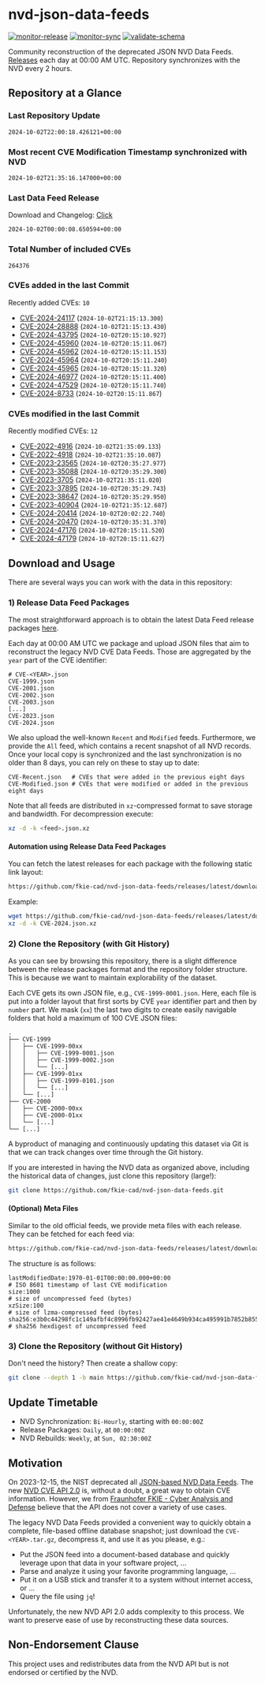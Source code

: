 # nvd-json-data-feeds

[![monitor-release](https://github.com/fkie-cad/nvd-json-data-feeds/actions/workflows/monitor_release.yml/badge.svg)](https://github.com/fkie-cad/nvd-json-data-feeds/actions/workflows/monitor_release.yml)
[![monitor-sync](https://github.com/fkie-cad/nvd-json-data-feeds/actions/workflows/monitor_sync.yml/badge.svg)](https://github.com/fkie-cad/nvd-json-data-feeds/actions/workflows/monitor_sync.yml)
[![validate-schema](https://github.com/fkie-cad/nvd-json-data-feeds/actions/workflows/validate_schema.yml/badge.svg)](https://github.com/fkie-cad/nvd-json-data-feeds/actions/workflows/validate_schema.yml)

Community reconstruction of the deprecated JSON NVD Data Feeds.
[Releases](https://github.com/fkie-cad/nvd-json-data-feeds/releases/latest) each day at 00:00 AM UTC.
Repository synchronizes with the NVD every 2 hours.

## Repository at a Glance

### Last Repository Update

```plain
2024-10-02T22:00:18.426121+00:00
```

### Most recent CVE Modification Timestamp synchronized with NVD

```plain
2024-10-02T21:35:16.147000+00:00
```

### Last Data Feed Release

Download and Changelog: [Click](https://github.com/fkie-cad/nvd-json-data-feeds/releases/latest)

```plain
2024-10-02T00:00:08.650594+00:00
```

### Total Number of included CVEs

```plain
264376
```

### CVEs added in the last Commit

Recently added CVEs: `10`

- [CVE-2024-24117](CVE-2024/CVE-2024-241xx/CVE-2024-24117.json) (`2024-10-02T21:15:13.300`)
- [CVE-2024-28888](CVE-2024/CVE-2024-288xx/CVE-2024-28888.json) (`2024-10-02T21:15:13.430`)
- [CVE-2024-43795](CVE-2024/CVE-2024-437xx/CVE-2024-43795.json) (`2024-10-02T20:15:10.927`)
- [CVE-2024-45960](CVE-2024/CVE-2024-459xx/CVE-2024-45960.json) (`2024-10-02T20:15:11.067`)
- [CVE-2024-45962](CVE-2024/CVE-2024-459xx/CVE-2024-45962.json) (`2024-10-02T20:15:11.153`)
- [CVE-2024-45964](CVE-2024/CVE-2024-459xx/CVE-2024-45964.json) (`2024-10-02T20:15:11.240`)
- [CVE-2024-45965](CVE-2024/CVE-2024-459xx/CVE-2024-45965.json) (`2024-10-02T20:15:11.320`)
- [CVE-2024-46977](CVE-2024/CVE-2024-469xx/CVE-2024-46977.json) (`2024-10-02T20:15:11.400`)
- [CVE-2024-47529](CVE-2024/CVE-2024-475xx/CVE-2024-47529.json) (`2024-10-02T20:15:11.740`)
- [CVE-2024-8733](CVE-2024/CVE-2024-87xx/CVE-2024-8733.json) (`2024-10-02T20:15:11.867`)


### CVEs modified in the last Commit

Recently modified CVEs: `12`

- [CVE-2022-4916](CVE-2022/CVE-2022-49xx/CVE-2022-4916.json) (`2024-10-02T21:35:09.133`)
- [CVE-2022-4918](CVE-2022/CVE-2022-49xx/CVE-2022-4918.json) (`2024-10-02T21:35:10.087`)
- [CVE-2023-23565](CVE-2023/CVE-2023-235xx/CVE-2023-23565.json) (`2024-10-02T20:35:27.977`)
- [CVE-2023-35088](CVE-2023/CVE-2023-350xx/CVE-2023-35088.json) (`2024-10-02T20:35:29.300`)
- [CVE-2023-3705](CVE-2023/CVE-2023-37xx/CVE-2023-3705.json) (`2024-10-02T21:35:11.020`)
- [CVE-2023-37895](CVE-2023/CVE-2023-378xx/CVE-2023-37895.json) (`2024-10-02T20:35:29.743`)
- [CVE-2023-38647](CVE-2023/CVE-2023-386xx/CVE-2023-38647.json) (`2024-10-02T20:35:29.950`)
- [CVE-2023-40904](CVE-2023/CVE-2023-409xx/CVE-2023-40904.json) (`2024-10-02T21:35:12.687`)
- [CVE-2024-20414](CVE-2024/CVE-2024-204xx/CVE-2024-20414.json) (`2024-10-02T20:02:22.740`)
- [CVE-2024-20470](CVE-2024/CVE-2024-204xx/CVE-2024-20470.json) (`2024-10-02T20:35:31.370`)
- [CVE-2024-47176](CVE-2024/CVE-2024-471xx/CVE-2024-47176.json) (`2024-10-02T20:15:11.520`)
- [CVE-2024-47179](CVE-2024/CVE-2024-471xx/CVE-2024-47179.json) (`2024-10-02T20:15:11.627`)


## Download and Usage

There are several ways you can work with the data in this repository:

### 1) Release Data Feed Packages

The most straightforward approach is to obtain the latest Data Feed release packages [here](https://github.com/fkie-cad/nvd-json-data-feeds/releases/latest).

Each day at 00:00 AM UTC we package and upload JSON files that aim to reconstruct the legacy NVD CVE Data Feeds.
Those are aggregated by the `year` part of the CVE identifier:

```
# CVE-<YEAR>.json
CVE-1999.json
CVE-2001.json
CVE-2002.json
CVE-2003.json
[...]
CVE-2023.json
CVE-2024.json
```

We also upload the well-known `Recent` and `Modified` feeds.
Furthermore, we provide the `All` feed, which contains a recent snapshot of all NVD records.
Once your local copy is synchronized and the last synchronization is no older than 8 days, you can rely on these to stay up to date:

```plain
CVE-Recent.json   # CVEs that were added in the previous eight days
CVE-Modified.json # CVEs that were modified or added in the previous eight days
```

Note that all feeds are distributed in `xz`-compressed format to save storage and bandwidth.
For decompression execute:

```sh
xz -d -k <feed>.json.xz
```

#### Automation using Release Data Feed Packages

You can fetch the latest releases for each package with the following static link layout:

```sh
https://github.com/fkie-cad/nvd-json-data-feeds/releases/latest/download/CVE-<YEAR>.json.xz
```

Example:

```sh
wget https://github.com/fkie-cad/nvd-json-data-feeds/releases/latest/download/CVE-2024.json.xz
xz -d -k CVE-2024.json.xz
```

### 2) Clone the Repository (with Git History)

As you can see by browsing this repository, there is a slight difference between the release packages format and the repository folder structure.
This is because we want to maintain explorability of the dataset.

Each CVE gets its own JSON file, e.g., `CVE-1999-0001.json`.
Here, each file is put into a folder layout that first sorts by CVE `year` identifier part and then by `number` part.
We mask (`xx`) the last two digits to create easily navigable folders that hold a maximum of 100 CVE JSON files:

```plain
.
├── CVE-1999
│   ├── CVE-1999-00xx
│   │   ├── CVE-1999-0001.json
│   │   ├── CVE-1999-0002.json
│   │   └── [...]
│   ├── CVE-1999-01xx
│   │   ├── CVE-1999-0101.json
│   │   └── [...]
│   └── [...]
├── CVE-2000
│   ├── CVE-2000-00xx
│   ├── CVE-2000-01xx
│   └── [...]
└── [...]
```

A byproduct of managing and continuously updating this dataset via Git is that we can track changes over time through the Git history.

If you are interested in having the NVD data as organized above, including the historical data of changes, just clone this repository (large!):

```sh
git clone https://github.com/fkie-cad/nvd-json-data-feeds.git
```

#### (Optional) Meta Files

Similar to the old official feeds, we provide meta files with each release. They can be fetched for each feed via:

```sh
https://github.com/fkie-cad/nvd-json-data-feeds/releases/latest/download/CVE-<YEAR>.meta
```

The structure is as follows:

```plain
lastModifiedDate:1970-01-01T00:00:00.000+00:00                          # ISO 8601 timestamp of last CVE modification
size:1000                                                               # size of uncompressed feed (bytes)
xzSize:100                                                              # size of lzma-compressed feed (bytes)
sha256:e3b0c44298fc1c149afbf4c8996fb92427ae41e4649b934ca495991b7852b855 # sha256 hexdigest of uncompressed feed
```

### 3) Clone the Repository (without Git History)

Don't need the history? Then create a shallow copy:

```sh
git clone --depth 1 -b main https://github.com/fkie-cad/nvd-json-data-feeds.git
```


## Update Timetable

* NVD Synchronization: `Bi-Hourly`, starting with `00:00:00Z`
* Release Packages: `Daily`, at `00:00:00Z`
* NVD Rebuilds: `Weekly`, at `Sun, 02:30:00Z`


## Motivation

On 2023-12-15, the NIST deprecated all [JSON-based NVD Data Feeds](https://nvd.nist.gov/vuln/data-feeds#divRetirementBanner-1).
The new [NVD CVE API 2.0](https://nvd.nist.gov/developers/vulnerabilities) is, without a doubt, a great way to obtain CVE information.
However, we from [Fraunhofer FKIE - Cyber Analysis and Defense](https://www.fkie.fraunhofer.de/en/departments/cad.html) believe that the API does not cover a variety of use cases.

The legacy NVD Data Feeds provided a convenient way to quickly obtain a complete, file-based offline database snapshot; just download the `CVE-<YEAR>.tar.gz`, decompress it, and use it as you please, e.g.:

- Put the JSON feed into a document-based database and quickly leverage upon that data in your software project, ...
- Parse and analyze it using your favorite programming language, ...
- Put it on a USB stick and transfer it to a system without internet access, or ...
- Query the file using `jq`!

Unfortunately, the new NVD API 2.0 adds complexity to this process.
We want to preserve ease of use by reconstructing these data sources.

## Non-Endorsement Clause

This project uses and redistributes data from the NVD API but is not endorsed or certified by the NVD.